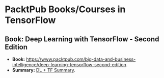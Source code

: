 # PacktPub Books/Courses in TensorFlow

## Book: Deep Learning with TensorFlow - Second Edition

* **Book:** https://www.packtpub.com/big-data-and-business-intelligence/deep-learning-tensorflow-second-edition.
* **Summary:** [DL + TF Summary](dl_tf_summary.pdf).